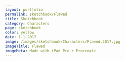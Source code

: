 ```yaml
---
layout: portfolio
permalink: sketchbook/Flawed
title: Sketchbook
category: Characters
page: sketchbook
color: yellow
date: 1-1-2017
image: /images/sketchbook/Characters/Flawed.2017.jpg
imageTitle: Flawed
imageMeta: Made with iPad Pro + Procreate
---
```

